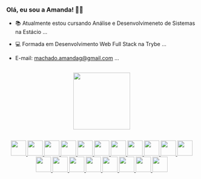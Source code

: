 ### Olá, eu sou a Amanda! 👾👋
- 📚 Atualmente estou cursando Análise e Desenvolvimeneto de Sistemas na Estácio ...
- 💻 Formada em Desenvolvimento Web Full Stack na Trybe ...
- E-mail: machado.amandag@gmail.com ...

  ##

<div align="center">
  <a href="https://github.com/mandioquynha">
<!--   <img height="150em" src="https://github-readme-stats.vercel.app/api/wakatime?username=mandioquynha"/> -->
  <img height="150em" src="https://github-readme-stats.vercel.app/api?username=amandamachadodev&show_icons=true&theme=radical"/>
</div>

##

<div style="display: inline_block" align="center">
  <img heigth="30" width="40" src="https://cdn.jsdelivr.net/gh/devicons/devicon/icons/css3/css3-original-wordmark.svg" />
  <img heigth="30" width="40" src="https://cdn.jsdelivr.net/gh/devicons/devicon/icons/docker/docker-original-wordmark.svg" />
  <img heigth="30" width="40" src="https://cdn.jsdelivr.net/gh/devicons/devicon/icons/express/express-original.svg" />
  <img heigth="30" width="40" src="https://cdn.jsdelivr.net/gh/devicons/devicon/icons/git/git-original.svg" />
  <img heigth="30" width="40" src="https://cdn.jsdelivr.net/gh/devicons/devicon/icons/heroku/heroku-original-wordmark.svg" />
  <img heigth="30" width="40" src="https://cdn.jsdelivr.net/gh/devicons/devicon/icons/html5/html5-original.svg" />
  <img heigth="30" width="40" src="https://cdn.jsdelivr.net/gh/devicons/devicon/icons/javascript/javascript-original.svg" />
  <img heigth="30" width="40" src="https://cdn.jsdelivr.net/gh/devicons/devicon/icons/jest/jest-plain.svg" />
  <img heigth="30" width="40" src="https://cdn.jsdelivr.net/gh/devicons/devicon/icons/mocha/mocha-plain.svg" />
  <img heigth="30" width="40" src="https://cdn.jsdelivr.net/gh/devicons/devicon/icons/mongodb/mongodb-original-wordmark.svg" />
  <img heigth="30" width="40" src="https://cdn.jsdelivr.net/gh/devicons/devicon/icons/mysql/mysql-plain-wordmark.svg" />
  <img heigth="30" width="40" src="https://cdn.jsdelivr.net/gh/devicons/devicon/icons/nodejs/nodejs-plain-wordmark.svg" />
  <img heigth="30" width="40" src="https://cdn.jsdelivr.net/gh/devicons/devicon/icons/npm/npm-original-wordmark.svg" />
  <img heigth="30" width="40" src="https://cdn.jsdelivr.net/gh/devicons/devicon/icons/postgresql/postgresql-plain.svg" />
  <img heigth="30" width="40" src="https://cdn.jsdelivr.net/gh/devicons/devicon/icons/python/python-original.svg" />
  <img heigth="30" width="40" src="https://cdn.jsdelivr.net/gh/devicons/devicon/icons/react/react-original-wordmark.svg" />
  <img heigth="30" width="40" src="https://cdn.jsdelivr.net/gh/devicons/devicon/icons/redux/redux-original.svg" />
  <img heigth="30" width="40" src="https://cdn.jsdelivr.net/gh/devicons/devicon/icons/sequelize/sequelize-original.svg" />
  <img heigth="30" width="40" src="https://cdn.jsdelivr.net/gh/devicons/devicon/icons/typescript/typescript-original.svg" />
</div>
